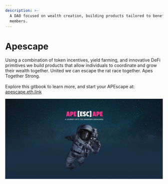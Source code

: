 ```yaml
---
description: >-
  A DAO focused on wealth creation, building products tailored to benefit its
  members.
---
```


# Apescape

Using a combination of token incentives, yield farming, and innovative DeFi primitives we build products that allow individuals to coordinate and grow their wealth together. United we can escape the rat race together. Apes Together Strong.\
\
Explore this gitbook to learn more, and start your APEscape at: [apescape.eth.link](https://apescape.eth.link)

![](<.gitbook/assets/image (4).png>)

